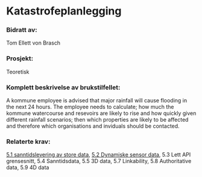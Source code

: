 # Katastrofeplanlegging
### Bidratt av: 
Tom Ellett von Brasch
### Prosjekt: 
Teoretisk
### Komplett beskrivelse av brukstilfellet: 
A kommune employee is advised that major rainfall will cause flooding in the next 24 hours. The employee needs to calculate; how much the kommune watercourse and resevoirs are likely to rise and how quickly given different rainfall scenarios; then which properties are likely to be affected and therefore which organisations and inviduals should be contacted.
### Relaterte krav:  
[5.1 sanntidslevering av store data](../krav/5_1.md#-51-sanntidslevering-av-store-data), [5.2 Dynamiske sensor data](#-5.2-Dynamiske-sensor-data), 5.3 Lett API grensesnitt, 5.4 Sanntidsdata, 5.5 3D data, 5.7 Linkability, 5.8 Authoritative data, 5.9 4D data
